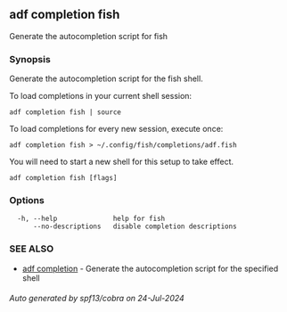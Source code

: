 ## adf completion fish

Generate the autocompletion script for fish

### Synopsis

Generate the autocompletion script for the fish shell.

To load completions in your current shell session:

	adf completion fish | source

To load completions for every new session, execute once:

	adf completion fish > ~/.config/fish/completions/adf.fish

You will need to start a new shell for this setup to take effect.


```
adf completion fish [flags]
```

### Options

```
  -h, --help              help for fish
      --no-descriptions   disable completion descriptions
```

### SEE ALSO

* [adf completion](adf_completion.md)	 - Generate the autocompletion script for the specified shell

###### Auto generated by spf13/cobra on 24-Jul-2024
